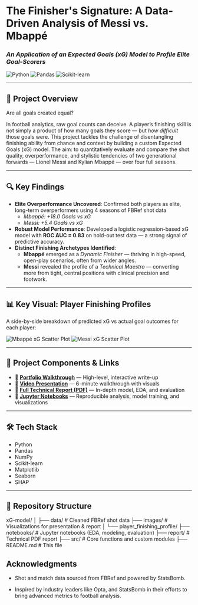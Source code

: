 # The Finisher's Signature: A Data-Driven Analysis of Messi vs. Mbappé  
### *An Application of an Expected Goals (xG) Model to Profile Elite Goal-Scorers*

![Python](https://img.shields.io/badge/Python-3.9-blue?logo=python)
![Pandas](https://img.shields.io/badge/Pandas-1.3+-lightgrey?logo=pandas)
![Scikit-learn](https://img.shields.io/badge/Scikit--learn-0.24+-orange?logo=scikit-learn)

---

## 📌 Project Overview

Are all goals created equal?

In football analytics, raw goal counts can deceive. A player’s finishing skill is not simply a product of how many goals they score — but *how difficult* those goals were. This project tackles the challenge of disentangling finishing ability from chance and context by building a custom Expected Goals (xG) model. The aim: to quantitatively evaluate and compare the shot quality, overperformance, and stylistic tendencies of two generational forwards — Lionel Messi and Kylian Mbappé — over four full seasons.

---

## 🔍 Key Findings

- **Elite Overperformance Uncovered**: Confirmed both players as elite, long-term overperformers using 4 seasons of FBRef shot data  
  - *Mbappé: +18.0 Goals vs xG*  
  - *Messi: +5.4 Goals vs xG*
- **Robust Model Performance**: Developed a logistic regression-based xG model with **ROC AUC = 0.83** on hold-out test data — a strong signal of predictive accuracy.
- **Distinct Finishing Archetypes Identified**:  
  - **Mbappé** emerged as a *Dynamic Finisher* — thriving in high-speed, open-play scenarios, often from wider angles.  
  - **Messi** revealed the profile of a *Technical Maestro* — converting more from tight, central positions with clinical precision and footwork.

---

## 📊 Key Visual: Player Finishing Profiles

A side-by-side breakdown of predicted xG vs actual goal outcomes for each player:

![Mbappé xG Scatter Plot](https://github.com/Clarkey33/xG-model/blob/main/images/player_finishing_profile/mbappe_shot_xG_predicted_xG.png?raw=true)
![Messi xG Scatter Plot](https://github.com/Clarkey33/xG-model/blob/main/images/player_finishing_profile/messi_shot_xG_predicted_xG.png?raw=true)

---

## 🧭 Project Components & Links

- 🔗 **[Portfolio Walkthrough](https://clarkey33.github.io/xG-model/](https://clarkey33.github.io/Soccer-xG-Analytics-Model/))** — High-level, interactive write-up  
- 🎥 **[Video Presentation](https://www.youtube.com/watch?v=4pMvgw1hn94)** — 6-minute walkthrough with visuals  
- 📄 **[Full Technical Report (PDF)](https://github.com/Clarkey33/xG-model/blob/main/report/player_finishing_profile_report.pdf)** — In-depth model, EDA, and evaluation  
- 📓 **[Jupyter Notebooks](https://github.com/Clarkey33/xG-model/tree/main/notebooks)** — Reproducible analysis, model training, and visualizations

---

## 🛠 Tech Stack

- Python  
- Pandas  
- NumPy  
- Scikit-learn  
- Matplotlib  
- Seaborn  
- SHAP  

---

## 📁 Repository Structure

xG-model/
│
├── data/ # Cleaned FBRef shot data
├── images/ # Visualizations for presentation & report
│ └── player_finishing_profile/
├── notebooks/ # Jupyter notebooks (EDA, modeling, evaluation)
├── report/ # Technical PDF report
├── src/ # Core functions and custom modules
├── README.md # This file


## Acknowledgments
*   Shot and match data sourced from FBRef and powered by StatsBomb.

*   Inspired by industry leaders like Opta, and StatsBomb in their efforts to bring advanced metrics to football analysis.

